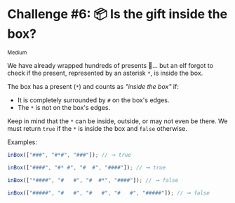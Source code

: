 # Challenge #6: 📦 Is the gift inside the box?

<small>Medium</small>

We have already wrapped hundreds of presents 🎁… but an elf forgot to check if the present, represented by an asterisk `*`, is inside the box.

The box has a present (`*`) and counts as _"inside the box"_ if:

- It is completely surrounded by `#` on the box's edges.
- The `*` is not on the box's edges.

Keep in mind that the `*` can be inside, outside, or may not even be there. We must return `true` if the `*` is inside the box and `false` otherwise.

Examples:

```javascript
inBox(["###", "#*#", "###"]); // ➞ true

inBox(["####", "#* #", "#  #", "####"]); // ➞ true

inBox(["*####", "#   #", "#  #*", "####"]); // ➞ false

inBox(["#####", "#   #", "#   #", "#   #", "#####"]); // ➞ false
```
